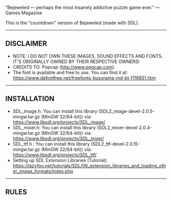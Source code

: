 “Bejeweled — perhaps the most insanely addictive puzzle game ever.” — Games Magazine  
  
This is the "countdown" version of Bejeweled (made with SDL).  
  
----------  
DISCLAIMER  
----------  
  
* NOTE: I DO NOT OWN THESE IMAGES, SOUND EFFECTS AND FONTS. IT'S ORIGINALLY OWNED BY THEIR RESPECTIVE OWNERS!  
* CREDITS TO: Popcap (http://www.popcap.com).  
* The font is available and free to use. You can find it at: https://www.dafontfree.net/freefonts-busorama-md-bt-f116851.htm  
  
------------    
INSTALLATION  
------------  
  
* SDL_image.h: You can install this library (SDL2_image-devel-2.0.5-mingw.tar.gz (MinGW 32/64-bit)) via: https://www.libsdl.org/projects/SDL_image/  
* SDL_mixer.h: You can install this library (SDL2_mixer-devel-2.0.4-mingw.tar.gz (MinGW 32/64-bit)) via: https://www.libsdl.org/projects/SDL_mixer/  
* SDL_ttf.h  : You can install this library (SDL2_ttf-devel-2.0.15-mingw.tar.gz (MinGW 32/64-bit))  via: https://www.libsdl.org/projects/SDL_ttf/  
* Setting up SDL Extension Libraries (Tutorial): https://lazyfoo.net/tutorials/SDL/06_extension_libraries_and_loading_other_image_formats/index.php  
  
-----  
RULES  
-----  
  


  


 


